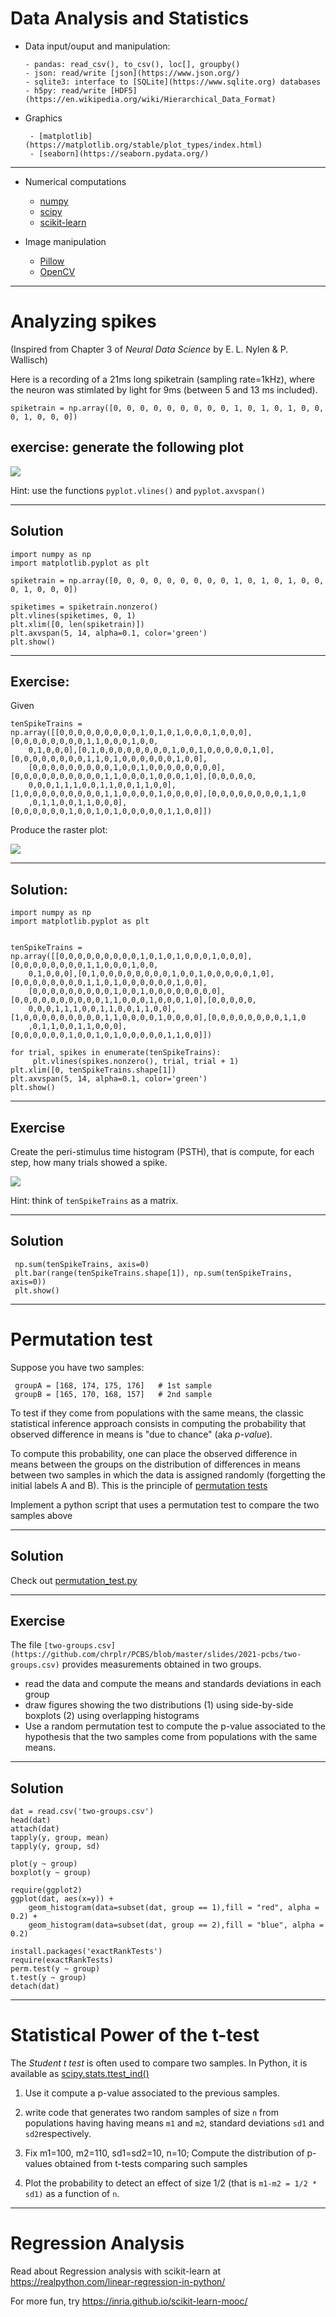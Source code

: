 Data Analysis and Statistics
============================

* Data input/ouput and manipulation:

      - pandas: read_csv(), to_csv(), loc[], groupby()
      - json: read/write [json](https://www.json.org/)
      - sqlite3: interface to [SQLite](https://www.sqlite.org) databases
      - h5py: read/write [HDF5](https://en.wikipedia.org/wiki/Hierarchical_Data_Format)

* Graphics

       - [matplotlib](https://matplotlib.org/stable/plot_types/index.html)
       - [seaborn](https://seaborn.pydata.org/)
   
---

* Numerical computations
 
    - [numpy](https://numpy.org/doc/stable/user/quickstart.html)
    - [scipy](https://scipy.org/)
    - [scikit-learn](https://scikit-learn.org/)

* Image manipulation

    - [Pillow](https://github.com/python-pillow/Pillow)
    - [OpenCV](https://www.geeksforgeeks.org/opencv-python-tutorial/)

---

Analyzing spikes
================

(Inspired from Chapter 3 of _Neural Data Science_ by E. L. Nylen & P. Wallisch)

Here is a recording of a 21ms long spiketrain (sampling rate=1kHz), where the neuron was stimlated by light for 9ms (between 5 and 13 ms included).

    spiketrain = np.array([0, 0, 0, 0, 0, 0, 0, 0, 0, 1, 0, 1, 0, 1, 0, 0, 0, 1, 0, 0, 0])

## exercise: generate the following plot


![](images/spiketrain1_small.png)

Hint: use the functions ``pyplot.vlines()`` and ``pyplot.axvspan()``


---

## Solution


    import numpy as np
    import matplotlib.pyplot as plt

    spiketrain = np.array([0, 0, 0, 0, 0, 0, 0, 0, 0, 1, 0, 1, 0, 1, 0, 0, 0, 1, 0, 0, 0])

    spiketimes = spiketrain.nonzero()
    plt.vlines(spiketimes, 0, 1)
    plt.xlim([0, len(spiketrain)])
    plt.axvspan(5, 14, alpha=0.1, color='green')
    plt.show()


---

## Exercise:

Given 

    tenSpikeTrains = np.array([[0,0,0,0,0,0,0,0,0,1,0,1,0,1,0,0,0,1,0,0,0], [0,0,0,0,0,0,0,0,1,1,0,0,0,1,0,0,
        0,1,0,0,0],[0,1,0,0,0,0,0,0,0,0,1,0,0,1,0,0,0,0,0,1,0],[0,0,0,0,0,0,0,0,1,1,0,1,0,0,0,0,0,0,1,0,0],
        [0,0,0,0,0,0,0,0,0,1,0,0,1,0,0,0,0,0,0,0,0],[0,0,0,0,0,0,0,0,0,0,1,1,0,0,0,1,0,0,0,1,0],[0,0,0,0,0,
        0,0,0,1,1,1,0,0,1,1,0,0,1,1,0,0],[1,0,0,0,0,0,0,0,0,0,1,1,0,0,0,0,1,0,0,0,0],[0,0,0,0,0,0,0,0,1,1,0
        ,0,1,1,0,0,1,1,0,0,0],[0,0,0,0,0,0,1,0,0,1,0,1,0,0,0,0,0,1,1,0,0]])

Produce the raster plot:

![](images/spiketrain2_small.png)

---

## Solution:

    import numpy as np
    import matplotlib.pyplot as plt


    tenSpikeTrains = np.array([[0,0,0,0,0,0,0,0,0,1,0,1,0,1,0,0,0,1,0,0,0], [0,0,0,0,0,0,0,0,1,1,0,0,0,1,0,0,
        0,1,0,0,0],[0,1,0,0,0,0,0,0,0,0,1,0,0,1,0,0,0,0,0,1,0],[0,0,0,0,0,0,0,0,1,1,0,1,0,0,0,0,0,0,1,0,0],
        [0,0,0,0,0,0,0,0,0,1,0,0,1,0,0,0,0,0,0,0,0],[0,0,0,0,0,0,0,0,0,0,1,1,0,0,0,1,0,0,0,1,0],[0,0,0,0,0,
        0,0,0,1,1,1,0,0,1,1,0,0,1,1,0,0],[1,0,0,0,0,0,0,0,0,0,1,1,0,0,0,0,1,0,0,0,0],[0,0,0,0,0,0,0,0,1,1,0
        ,0,1,1,0,0,1,1,0,0,0],[0,0,0,0,0,0,1,0,0,1,0,1,0,0,0,0,0,1,1,0,0]])
        
    for trial, spikes in enumerate(tenSpikeTrains):
         plt.vlines(spikes.nonzero(), trial, trial + 1)
    plt.xlim([0, tenSpikeTrains.shape[1]) 
    plt.axvspan(5, 14, alpha=0.1, color='green')
    plt.show()

---

## Exercise

Create the peri-stimulus time histogram (PSTH), that is compute, for each step, how many trials showed a spike.  

![](images/psth_small.png)


Hint: think of `tenSpikeTrains` as a matrix.

---

## Solution

     np.sum(tenSpikeTrains, axis=0)
     plt.bar(range(tenSpikeTrains.shape[1]), np.sum(tenSpikeTrains, axis=0))
     plt.show()


---


Permutation test
================

Suppose you have two samples:

     groupA = [168, 174, 175, 176]   # 1st sample
     groupB = [165, 170, 168, 157]   # 2nd sample

To test if they come from populations with the same means, the classic statistical inference approach consists in computing the probability that observed difference  in means is "due to chance" (aka _p-value_).

To compute this probability, one can place the observed difference in means between the groups on the distribution of differences in means between two samples in which the data is assigned randomly (forgetting the initial labels A and B). This is the principle of [permutation tests](https://en.wikipedia.org/wiki/Permutation_test)

Implement a python script that uses a permutation test to compare  the two samples above    

---

## Solution

Check out [permutation_test.py](https://github.com/chrplr/PCBS/blob/master/stats-and-data-analyses/permutation_test/permutation_test.py)


--- 

## Exercise

The file `[two-groups.csv](https://github.com/chrplr/PCBS/blob/master/slides/2021-pcbs/two-groups.csv)` provides measurements obtained in two groups. 

- read the data and compute the means and standards deviations in each group
- draw figures showing the two distributions (1) using side-by-side boxplots (2) using overlapping histograms 
- Use a random permutation test to compute the p-value associated to the hypothesis that the two samples come from populations with the same means.

---

## Solution


    dat = read.csv('two-groups.csv')
    head(dat)
    attach(dat)
    tapply(y, group, mean)
    tapply(y, group, sd)

    plot(y ~ group)
    boxplot(y ~ group)

    require(ggplot2)
    ggplot(dat, aes(x=y)) + 
        geom_histogram(data=subset(dat, group == 1),fill = "red", alpha = 0.2) +
        geom_histogram(data=subset(dat, group == 2),fill = "blue", alpha = 0.2)

    install.packages('exactRankTests')
    require(exactRankTests)
    perm.test(y ~ group)
    t.test(y ~ group)
    detach(dat)


---

Statistical Power of the t-test
===============================

The _Student t test_ is often used to compare two samples. In Python, it is available as [scipy.stats.ttest_ind()](https://docs.scipy.org/doc/scipy/reference/generated/scipy.stats.ttest_ind.html)

1. Use it compute a p-value associated to the previous samples.

2. write code that generates two random samples of size `n` from populations having having means `m1` and `m2`, standard deviations `sd1` and `sd2`respectively.

3. Fix m1=100, m2=110, sd1=sd2=10, n=10; Compute the distribution of p-values obtained from t-tests comparing such samples

4. Plot the probability to detect an effect of size 1/2 (that is `m1-m2 = 1/2 * sd1)` as a function of `n`.

---


Regression Analysis
===================

Read about Regression analysis with scikit-learn at <https://realpython.com/linear-regression-in-python/>


For more fun, try <https://inria.github.io/scikit-learn-mooc/>



